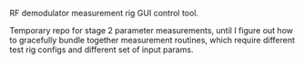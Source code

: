 RF demodulator measurement rig GUI control tool.

Temporary repo for stage 2 parameter measurements, until I figure out how to gracefully bundle together measurement routines, which require different test rig configs and different set of input params.
